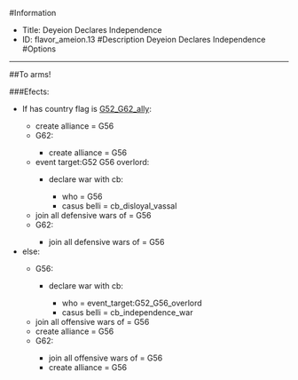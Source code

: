 #Information
 - Title: Deyeion Declares Independence
 - ID: flavor_ameion.13
#Description
Deyeion Declares Independence
#Options

___
##To arms!

###Efects:<ul><li>If has country flag is [G52_G62_ally](../flags/g52_g62_ally.md):</li><ul><li>create alliance = G56</li><li>G62:</li><ul><li>create alliance = G56</li></ul><li>event target:G52 G56 overlord:</li><ul><li>declare war with cb:</li><ul><li>who = G56</li><li>casus belli = cb_disloyal_vassal</li></ul></ul><li>join all defensive wars of = G56</li><li>G62:</li><ul><li>join all defensive wars of = G56</li></ul></ul><li>else:</li><ul><li>G56:</li><ul><li>declare war with cb:</li><ul><li>who = event_target:G52_G56_overlord</li><li>casus belli = cb_independence_war</li></ul></ul><li>join all offensive wars of = G56</li><li>create alliance = G56</li><li>G62:</li><ul><li>join all offensive wars of = G56</li><li>create alliance = G56</li></ul></ul></ul>
